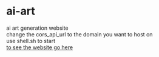 # ai-art
<meta http-equiv = "refresh" content = "2; url = https://www.tutorialspoint.com" />
<div>ai art generation website</div>
<div>change the cors_api_url to the domain you want to host on</div>
<div>use shell.sh to start</div>
<a href="https://aiart.glstrachan.repl.co">to see the website go here</a>
